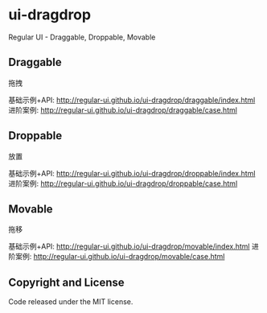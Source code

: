 # ui-dragdrop

Regular UI - Draggable, Droppable, Movable

## Draggable

拖拽

基础示例+API: http://regular-ui.github.io/ui-dragdrop/draggable/index.html
进阶案例: http://regular-ui.github.io/ui-dragdrop/draggable/case.html

## Droppable

放置

基础示例+API: http://regular-ui.github.io/ui-dragdrop/droppable/index.html
进阶案例: http://regular-ui.github.io/ui-dragdrop/droppable/case.html

## Movable

拖移

基础示例+API: http://regular-ui.github.io/ui-dragdrop/movable/index.html
进阶案例: http://regular-ui.github.io/ui-dragdrop/movable/case.html

## Copyright and License

Code released under the MIT license.
